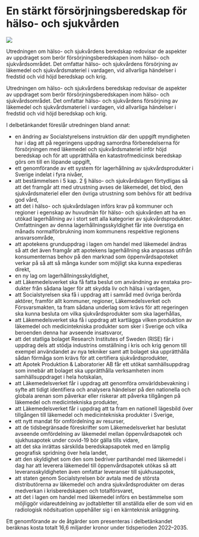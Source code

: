 # En stärkt försörjningsberedskap för hälso- och sjukvården

![](/contentassets/acd11bd8e962418cbf974ad4fafcfb5c/sou_19--del-1_omslag_fram_2021.jpg?width=150&quality=85)

Utredningen om hälso- och sjukvårdens beredskap redovisar de aspekter av uppdraget som berör försörjningsberedskapen inom hälso- och sjukvårdsområdet. Det omfattar hälso- och sjukvårdens försörjning av läkemedel och sjukvårdsmateriel i vardagen, vid allvarliga händelser i fredstid och vid höjd beredskap och krig.

Utredningen om hälso- och sjukvårdens beredskap redovisar de aspekter av uppdraget som berör försörjningsberedskapen inom hälso- och sjukvårdsområdet. Det omfattar hälso- och sjukvårdens försörjning av läkemedel och sjukvårdsmateriel i vardagen, vid allvarliga händelser i fredstid och vid höjd beredskap och krig.

I delbetänkandet föreslår utredningen bland annat:

* en ändring av Socialstyrelsens instruktion där den uppgift myndigheten har i dag att på regeringens uppdrag samordna förberedelserna för försörjningen med läkemedel och sjukvårdsmateriel inför höjd beredskap och för att upprätthålla en katastrofmedicinsk beredskap görs om till en löpande uppgift,
* ett genomförande av ett system för lagerhållning av sjukvårdsprodukter i Sverige indelat i fyra nivåer,
* att bestämmelsen i 5 kap. 2 § hälso- och sjukvårdslagen förtydligas så att det framgår att med utrustning avses de läkemedel, det blod, den sjukvårdsmateriel eller den övriga utrustning som behövs för att bedriva god vård,
* att det i hälso- och sjukvårdslagen införs krav på kommuner och regioner i egenskap av huvudmän för hälso- och sjukvården att ha en utökad lagerhållning av i stort sett alla kategorier av sjukvårdsprodukter. Omfattningen av denna lagerhållningsskyldighet får inte överstiga en månads normalförbrukning inom kommunens respektive regionens ansvarsområde,
* att apotekens grunduppdrag i lagen om handel med läkemedel ändras så att det även framgår att apotekens lagerhållning ska anpassas utifrån konsumenternas behov på den marknad som öppenvårdsapoteket verkar på så att så många kunder som möjligt ska kunna expedieras direkt,
* en ny lag om lagerhållningsskyldighet,
* att Läkemedelsverket ska få fatta beslut om användning av enstaka pro-dukter från sådana lager för att skydda liv och hälsa i vardagen,
* att Socialstyrelsen ska få i uppdrag att i samråd med övriga berörda aktörer, framför allt kommuner, regioner, Läkemedelsverket och Försvarsmakten, ta fram sådana underlag som krävs för att regeringen ska kunna besluta om vilka sjukvårdsprodukter som ska lagerhållas,
* att Läkemedelsverket ska få i uppdrag att kartlägga vilken produktion av läkemedel och medicintekniska produkter som sker i Sverige och vilka beroenden denna har avseende insatsvaror,
* att det statliga bolaget Research Institutes of Sweden (RISE) får i uppdrag dels att stödja industrins omställning i kris och krig genom till exempel användandet av nya tekniker samt att bolaget ska upprätthålla sådan förmåga som krävs för att certifiera sjukvårdsprodukter,
* att Apotek Produktion & Laboratorier AB får ett utökat samhällsuppdrag som innebär att bolaget ska upprätthålla verksamheten inom samhällsuppdraget i hela hotskalan,
* att Läkemedelsverket får i uppdrag att genomföra omvärldsbevakning i syfte att tidigt identifiera och analysera händelser på den nationella och globala arenan som påverkar eller riskerar att påverka tillgången på läkemedel och medicintekniska produkter,
* att Läkemedelsverket får i uppdrag att ta fram en nationell lägesbild över tillgången till läkemedel och medicintekniska produkter i Sverige,
* ett nytt mandat för omfördelning av resurser,
* att de tidsbegränsade föreskrifter som Läkemedelsverket har beslutat avseende omfördelning av läkemedel mellan öppenvårdsapotek och sjukhusapotek under covid-19 bör gälla tills vidare,
* att det ska inrättas särskilda beredskapsapotek med en lämplig geografisk spridning över hela landet,
* att den skyldighet som den som bedriver partihandel med läkemedel i dag har att leverera läkemedel till öppenvårdsapotek utökas så att leveransskyldigheten även omfattar leveranser till sjukhusapotek,
* att staten genom Socialstyrelsen bör avtala med de största distributörerna av läkemedel och andra sjukvårdsprodukter om deras medverkan i krisberedskapen och totalförsvaret,
* att det i lagen om handel med läkemedel införs en bestämmelse som möjliggör vidareutdelning av jodtabletter till anställda eller de som vid en radiologisk nödsituation uppehåller sig i en kärnteknisk anläggning.

Ett genomförande av de åtgärder som presenteras i delbetänkandet beräknas kosta totalt 16,6 miljarder kronor under tidsperioden 2022–2035.
